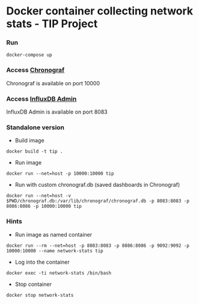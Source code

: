 # Docker container collecting network stats - TIP Project

### Run
```
docker-compose up
```

### Access [Chronograf][chronograf]
Chronograf is available on port 10000


### Access [InfluxDB Admin][influx-admin]
InfluxDB Admin is available on port 8083

### Standalone version
* Build image
```
docker build -t tip .
```

* Run image
```
docker run --net=host -p 10000:10000 tip
```

* Run with custom chronograf.db (saved dashboards in Chronograf)
```
docker run --net=host -v $PWD/chronograf.db:/var/lib/chronograf/chronograf.db -p 8083:8083 -p 8086:8086 -p 10000:10000 tip

```

### Hints
* Run image as named container
```
docker run --rm --net=host -p 8083:8083 -p 8086:8086 -p 9092:9092 -p 10000:10000 --name network-stats tip
```

* Log into the container
```
docker exec -ti network-stats /bin/bash
```

* Stop container
```
docker stop network-stats
```

[chronograf]: http://localhost:10000
[Influx-admin]: http://localhost:8083